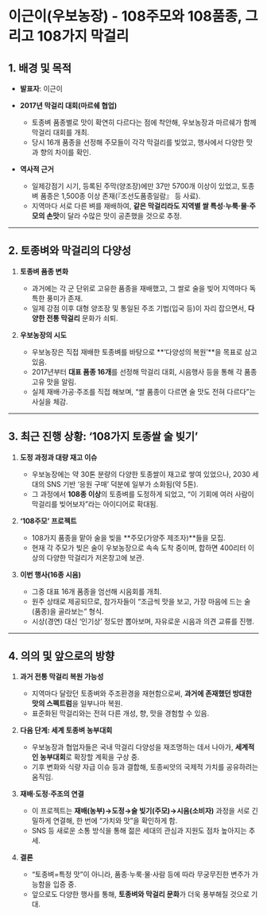 # 이근이(우보농장) - 108주모와 108품종, 그리고 108가지 막걸리

## 1. 배경 및 목적

- **발표자**: 이근이
- **2017년 막걸리 대회(마르쉐 협업)**  
  - 토종벼 품종별로 맛이 확연히 다르다는 점에 착안해, 우보농장과 마르쉐가 함께 막걸리 대회를 개최.  
  - 당시 16개 품종을 선정해 주모들이 각각 막걸리를 빚었고, 행사에서 다양한 맛과 향의 차이를 확인.

- **역사적 근거**  
  - 일제강점기 시기, 등록된 주막(양조장)에만 37만 5700개 이상이 있었고, 토종벼 품종은 1,500종 이상 존재(『조선도품종일람』 등 사료).  
  - 지역마다 서로 다른 벼를 재배하여, **같은 막걸리라도 지역별 쌀 특성·누룩·물·주모의 손맛**이 달라 수많은 맛이 공존했을 것으로 추정.

---

## 2. 토종벼와 막걸리의 다양성

1) **토종벼 품종 변화**  
   - 과거에는 각 군 단위로 고유한 품종을 재배했고, 그 쌀로 술을 빚어 지역마다 독특한 풍미가 존재.  
   - 일제 강점 이후 대형 양조장 및 통일된 주조 기법(입국 등)이 자리 잡으면서, **다양한 전통 막걸리** 문화가 쇠퇴.

2) **우보농장의 시도**  
   - 우보농장은 직접 재배한 토종벼를 바탕으로 **‘다양성의 복원’**을 목표로 삼고 있음.  
   - 2017년부터 **대표 품종 16개**를 선정해 막걸리 대회, 시음행사 등을 통해 각 품종 고유 맛을 알림.  
   - 실제 재배·가공·주조를 직접 해보며, “쌀 품종이 다르면 술 맛도 전혀 다르다”는 사실을 체감.

---

## 3. 최근 진행 상황: ‘108가지 토종쌀 술 빚기’

1) **도정 과정과 대량 재고 이슈**  
   - 우보농장에는 약 30톤 분량의 다양한 토종쌀이 재고로 쌓여 있었으나, 2030 세대의 SNS 기반 ‘응원 구매’ 덕분에 일부가 소화됨(약 5톤).  
   - 그 과정에서 **108종 이상**의 토종벼를 도정하게 되었고, “이 기회에 여러 사람이 막걸리를 빚어보자”라는 아이디어로 확대됨.

2) **‘108주모’ 프로젝트**  
   - 108가지 품종을 맡아 술을 빚을 **주모(가양주 제조자)**들을 모집.  
   - 현재 각 주모가 빚은 술이 우보농장으로 속속 도착 중이며, 합하면 400리터 이상의 다양한 막걸리가 저온창고에 보관.

3) **이번 행사(16종 시음)**  
   - 그중 대표 16개 품종을 엄선해 시음회를 개최.  
   - 원주 상태로 제공되므로, 참가자들이 “조금씩 맛을 보고, 가장 마음에 드는 술(품종)을 골라보는” 형식.  
   - 시상(경연) 대신 ‘인기상’ 정도만 뽑아보며, 자유로운 시음과 의견 교류를 진행.

---

## 4. 의의 및 앞으로의 방향

1) **과거 전통 막걸리 복원 가능성**  
   - 지역마다 달랐던 토종벼와 주조환경을 재현함으로써, **과거에 존재했던 방대한 맛의 스펙트럼**을 일부나마 복원.  
   - 표준화된 막걸리와는 전혀 다른 개성, 향, 맛을 경험할 수 있음.

2) **다음 단계: 세계 토종벼 농부대회**  
   - 우보농장과 협업자들은 국내 막걸리 다양성을 재조명하는 데서 나아가, **세계적인 농부대회**로 확장할 계획을 구상 중.  
   - 기후 변화와 식량 자급 이슈 등과 결합해, 토종씨앗의 국제적 가치를 공유하려는 움직임.

3) **재배·도정·주조의 연결**  
   - 이 프로젝트는 **재배(농부)→도정→술 빚기(주모)→시음(소비자)** 과정을 서로 긴밀하게 연결해, 한 번에 “가치와 맛”을 확인하게 함.  
   - SNS 등 새로운 소통 방식을 통해 젊은 세대의 관심과 지원도 점차 높아지는 추세.

4) **결론**  
   - “토종벼=특정 맛”이 아니라, 품종·누룩·물·사람 등에 따라 무궁무진한 변주가 가능함을 입증 중.  
   - 앞으로도 다양한 행사를 통해, **토종벼와 막걸리 문화**가 더욱 풍부해질 것으로 기대.
